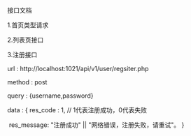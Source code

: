 接口文档

1.首页类型请求


2.列表页接口


3.注册接口

url : http://localhost:1021/api/v1/user/regsiter.php

method : post

query : {username,password}

data : {
	res_code : 1, // 1代表注册成功，0代表失败

  ​	 res_message:   "注册成功"  ||  "网络错误，注册失败，请重试"。
}
